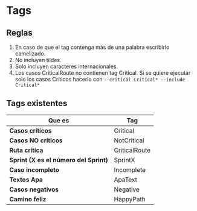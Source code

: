 # **Tags**

## Reglas

1. En caso de que el tag contenga más de una palabra escribirlo camelizado.
2. No incluyen tildes.
3. Solo incluyen caracteres internacionales.
4. Los casos CriticalRoute no contienen tag Critical. Si se quiere ejecutar solo los casos Críticos hacerlo con `--critical Critical* --include Critical*`



## Tags existentes

| Que es                                 | Tag           |
| -------------------------------------- | ------------- |
| **Casos críticos**                     | Critical      |
| **Casos NO críticos**                  | NotCritical   |
| **Ruta crítica**                       | CriticalRoute |
| **Sprint (X es el número del Sprint)** | SprintX       |
| **Caso incompleto**                    | Incomplete    |
| **Textos Apa**                         | ApaText       |
| **Casos negativos**                    | Negative      |
| **Camino feliz**                       | HappyPath     |

